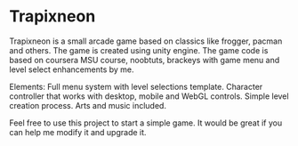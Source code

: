 # Trapixneon
Trapixneon is a small arcade game based on classics like frogger, pacman and others. The game is created using unity engine.
The game code is based on coursera MSU course, noobtuts, brackeys with game menu and level select enhancements by me.

Elements:  Full menu system with level selections template. Character controller that works with desktop, mobile and WebGL controls. Simple level creation process. Arts and music included. 

Feel free to use this project to start a simple game. It would be great if you can help me modify it and upgrade it.
